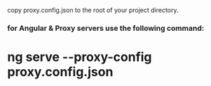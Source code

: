 copy proxy.config.json to the root of your project directory.<br/>
### for Angular & Proxy servers use the following command:<br/>

# ng serve --proxy-config proxy.config.json
